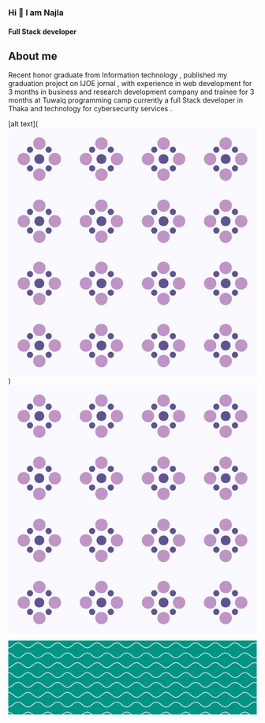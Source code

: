 ### Hi  👋 I am Najla 
#### Full Stack developer 
## About me
Recent honor graduate from Information technology , published my graduation project on IJOE jornal , with experience in web development for 3 months in business and research development company and trainee for 3 months at Tuwaiq programming camp currently a full Stack developer in Thaka and technology for cybersecurity services .
<!--
**NajlaHamdan/NajlaHamdan** is a ✨ _special_ ✨ repository because its `README.md` (this file) appears on your GitHub profile.


Here are some ideas to get you started:

- 🔭 I’m currently working on ...
- 🌱 I’m currently learning ...
- 👯 I’m looking to collaborate on ...
- 🤔 I’m looking for help with ...
- 💬 Ask me about ...
- 📫 How to reach me: ...
- 😄 Pronouns: ...
- ⚡ Fun fact: ...
-->
[alt text](<svg class="w-full h-full" viewBox="0 0 400 400"><defs><pattern id="bg_pattern" width="100" height="100" patternUnits="userSpaceOnUse"><circle cx="25" cy="50" r="10" fill="#be95c4"></circle> <circle cx="75" cy="50" r="10" fill="#be95c4"></circle> <circle cx="50" cy="25" r="10" fill="#be95c4"></circle> <circle cx="50" cy="75" r="10" fill="#be95c4"></circle> <circle cx="65" cy="65" r="5" fill="#5e548e"></circle> <circle cx="35" cy="65" r="5" fill="#5e548e"></circle> <circle cx="65" cy="35" r="5" fill="#5e548e"></circle> <circle cx="35" cy="35" r="5" fill="#5e548e"></circle> <circle cx="50" cy="50" r="8" fill="#5e548e"></circle></pattern></defs><rect x="0" y="0" width="100%" height="100%" fill="#f9f9ff"></rect><rect x="0" y="0" width="100%" height="100%" fill="url(#bg_pattern)"></rect></svg>)
<svg class="w-full h-full" viewBox="0 0 400 400"><defs><pattern id="bg_pattern" width="100" height="100" patternUnits="userSpaceOnUse"><circle cx="25" cy="50" r="10" fill="#be95c4"></circle> <circle cx="75" cy="50" r="10" fill="#be95c4"></circle> <circle cx="50" cy="25" r="10" fill="#be95c4"></circle> <circle cx="50" cy="75" r="10" fill="#be95c4"></circle> <circle cx="65" cy="65" r="5" fill="#5e548e"></circle> <circle cx="35" cy="65" r="5" fill="#5e548e"></circle> <circle cx="65" cy="35" r="5" fill="#5e548e"></circle> <circle cx="35" cy="35" r="5" fill="#5e548e"></circle> <circle cx="50" cy="50" r="8" fill="#5e548e"></circle></pattern></defs><rect x="0" y="0" width="100%" height="100%" fill="#f9f9ff"></rect><rect x="0" y="0" width="100%" height="100%" fill="url(#bg_pattern)"></rect></svg>


<svg id='patternId' width='100%' height='100%' xmlns='http://www.w3.org/2000/svg'><defs><pattern id='a' patternUnits='userSpaceOnUse' width='40' height='40' patternTransform='scale(1) rotate(0)'><rect x='0' y='0' width='100%' height='100%' fill='hsla(174, 100%, 29%, 1)'/><path d='M45.69 13.342c-1.677.945-3.557 1.6-5.48 1.588-1.922-.012-3.795-.691-5.462-1.653-1.668-.962-3.156-2.202-4.637-3.435-1.48-1.232-2.97-2.47-4.641-3.427-1.67-.957-3.547-1.628-5.47-1.628-1.923 0-3.8.67-5.47 1.628-1.67.956-3.161 2.195-4.641 3.427-1.48 1.233-2.97 2.473-4.637 3.435-1.667.962-3.54 1.641-5.463 1.653-1.922.012-3.802-.643-5.478-1.588v13.316c1.676-.945 3.556-1.6 5.478-1.588 1.923.012 3.796.691 5.463 1.653 1.668.962 3.156 2.202 4.637 3.435 1.48 1.232 2.97 2.47 4.641 3.427 1.67.957 3.547 1.628 5.47 1.628 1.923 0 3.8-.67 5.47-1.628 1.67-.956 3.161-2.195 4.641-3.427 1.48-1.233 2.97-2.473 4.637-3.435 1.667-.962 3.54-1.641 5.463-1.653 1.922-.012 3.802.643 5.478 1.588z'  stroke-width='1.5' stroke='hsla(226, 40%, 92%, 1)' fill='none'/></pattern></defs><rect width='800%' height='800%' transform='translate(0,0)' fill='url(#a)'/></svg>
